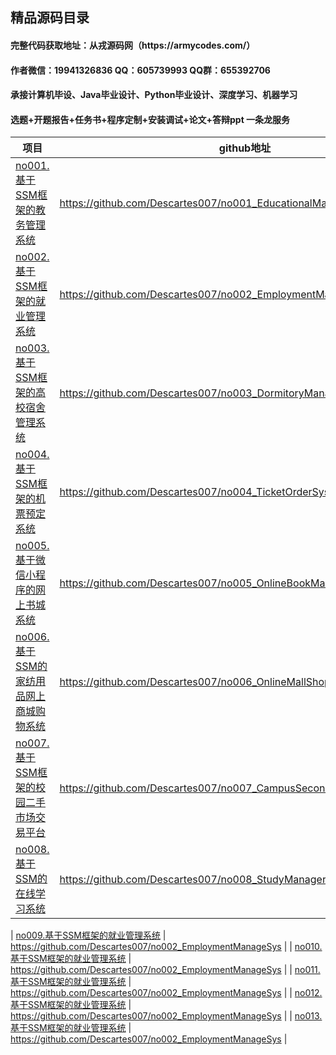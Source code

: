 ## 精品源码目录

<h4> 完整代码获取地址：从戎源码网（https://armycodes.com/） </h4>
<h4> 作者微信：19941326836 QQ：605739993 QQ群：655392706 </h4>
<h4> 承接计算机毕设、Java毕业设计、Python毕业设计、深度学习、机器学习 </h4>
<h4> 选题+开题报告+任务书+程序定制+安装调试+论文+答辩ppt 一条龙服务 </h4>

| 项目                                                        | github地址                                                   |
| ---------------------------------------------------------- | ------------------------------------------------------------ |
| [no001.基于SSM框架的教务管理系统](https://github.com/Descartes007/no001_EducationalManagementSys) | https://github.com/Descartes007/no001_EducationalManagementSys         |
| [no002.基于SSM框架的就业管理系统](https://github.com/Descartes007/no002_EmploymentManageSys) | https://github.com/Descartes007/no002_EmploymentManageSys         |
| [no003.基于SSM框架的高校宿舍管理系统](https://github.com/Descartes007/no003_DormitoryManageSys) | https://github.com/Descartes007/no003_DormitoryManageSys         |
| [no004.基于SSM框架的机票预定系统](https://github.com/Descartes007/no004_TicketOrderSys) | https://github.com/Descartes007/no004_TicketOrderSys         |
| [no005.基于微信小程序的网上书城系统](https://github.com/Descartes007/no005_OnlineBookMallSys) | https://github.com/Descartes007/no005_OnlineBookMallSys         |
| [no006.基于SSM的家纺用品网上商城购物系统](https://github.com/Descartes007/no006_OnlineMallShoppingManagementSys) | https://github.com/Descartes007/no006_OnlineMallShoppingManagementSys         |
| [no007.基于SSM框架的校园二手市场交易平台](https://github.com/Descartes007/no007_CampusSecondHandTradeSys) | https://github.com/Descartes007/no007_CampusSecondHandTradeSys         |
| [no008.基于SSM的在线学习系统](https://github.com/Descartes007/no008_StudyManagerSys) | https://github.com/Descartes007/no008_StudyManagerSys         |

| [no009.基于SSM框架的就业管理系统](https://github.com/Descartes007/no002_EmploymentManageSys) | https://github.com/Descartes007/no002_EmploymentManageSys         |
| [no010.基于SSM框架的就业管理系统](https://github.com/Descartes007/no002_EmploymentManageSys) | https://github.com/Descartes007/no002_EmploymentManageSys         |
| [no011.基于SSM框架的就业管理系统](https://github.com/Descartes007/no002_EmploymentManageSys) | https://github.com/Descartes007/no002_EmploymentManageSys         |
| [no012.基于SSM框架的就业管理系统](https://github.com/Descartes007/no002_EmploymentManageSys) | https://github.com/Descartes007/no002_EmploymentManageSys         |
| [no013.基于SSM框架的就业管理系统](https://github.com/Descartes007/no002_EmploymentManageSys) | https://github.com/Descartes007/no002_EmploymentManageSys         |

